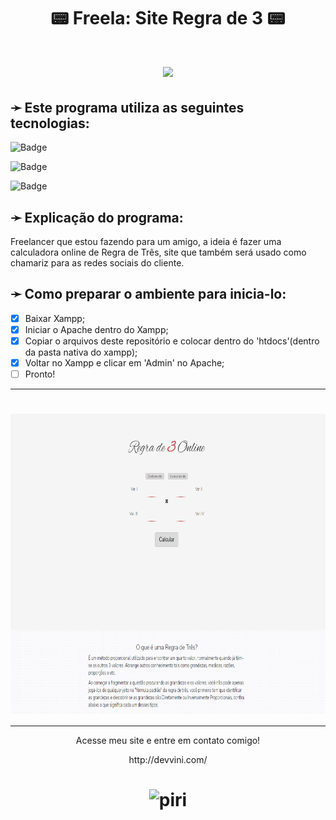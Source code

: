 <h1 align="center">📟 Freela: Site Regra de 3 📟</h1>

<h1 align="center"> <img src="https://img.shields.io/badge/Status-Em_Construção_🧱-%234696db?style=for-the-badge&logo=gear)"> </h1>

<h2>➛ Este programa utiliza as seguintes tecnologias:</h2>

![Badge](https://img.shields.io/badge/Linguagem_Principal-PHP-%237159c1?style=for-the-badge&logo=php)

![Badge](https://img.shields.io/badge/Estrutura-HTML-%237159c1?style=for-the-badge&logo=html5)

![Badge](https://img.shields.io/badge/Estilo-CSS-%237159c1?style=for-the-badge&logo=css3)

<h2>➛ Explicação do programa:</h2>
<p>
  Freelancer que estou fazendo para um amigo, a ideia é fazer uma calculadora online de Regra de Três, site que também será usado como chamariz para as redes sociais do cliente.
</p>

<h2>➛ Como preparar o ambiente para inicia-lo:</h2>

  - [x] Baixar Xampp;
  - [x] Iniciar o Apache dentro do Xampp;
  - [x] Copiar o arquivos deste repositório e colocar dentro do 'htdocs'(dentro da pasta nativa do xampp);
  - [x] Voltar no Xampp e clicar em 'Admin' no Apache;
  - [ ] Pronto!

<hr>
<h1 align="center"> <img align="center" height="480em" src="https://github.com/devvmg/Regra-de-3/blob/PiriProjects/regrade3.png"> </h1>
<hr>
<p align="center">Acesse meu site e entre em contato comigo!</p>
<p align="center">http://devvini.com/</p>

<h1 align="center"><img alt="piri" title="Feito por VMG" src="https://devvini.com/media/logoAss.png" style="width:50px;"/></h1>
